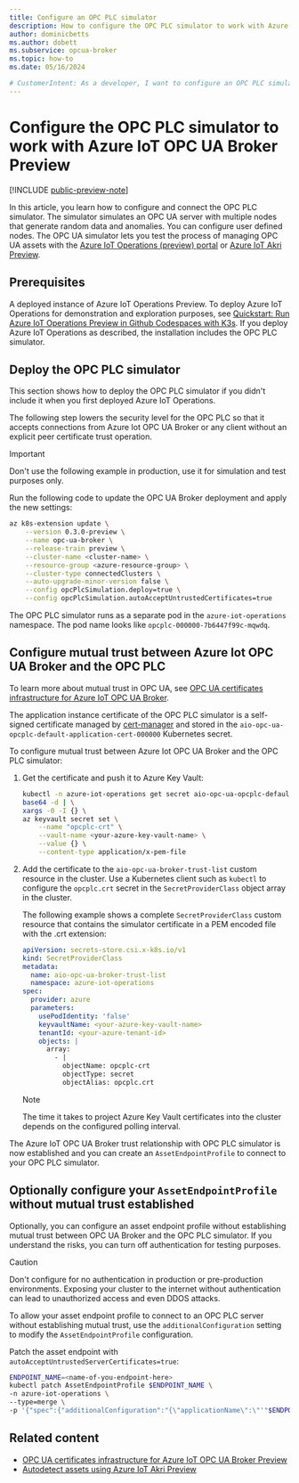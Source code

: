 ```yaml
---
title: Configure an OPC PLC simulator
description: How to configure the OPC PLC simulator to work with Azure IoT OPC UA Broker. The simulator generates sample data for testing and development purposes.
author: dominicbetts
ms.author: dobett
ms.subservice: opcua-broker
ms.topic: how-to
ms.date: 05/16/2024

# CustomerIntent: As a developer, I want to configure an OPC PLC simulator in my industrial edge environment to test the process of managing OPC UA assets connected to the simulator.
---
```


# Configure the OPC PLC simulator to work with Azure IoT OPC UA Broker Preview

[!INCLUDE [public-preview-note](../includes/public-preview-note.md)]

In this article, you learn how to configure and connect the OPC PLC simulator. The simulator simulates an OPC UA server with multiple nodes that generate random data and anomalies. You can configure user defined nodes. The OPC UA simulator lets you test the process of managing OPC UA assets with the [Azure IoT Operations (preview) portal](howto-manage-assets-remotely.md) or [Azure IoT Akri Preview](overview-akri.md).

## Prerequisites

A deployed instance of Azure IoT Operations Preview. To deploy Azure IoT Operations for demonstration and exploration purposes, see [Quickstart: Run Azure IoT Operations Preview in Github Codespaces with K3s](../get-started-end-to-end-sample/quickstart-deploy.md). If you deploy Azure IoT Operations as described, the installation includes the OPC PLC simulator.

## Deploy the OPC PLC simulator

This section shows how to deploy the OPC PLC simulator if you didn't include it when you first deployed Azure IoT Operations.

The following step lowers the security level for the OPC PLC so that it accepts connections from Azure Iot OPC UA Broker or any client without an explicit peer certificate trust operation.

> [!IMPORTANT]
> Don't use the following example in production, use it for simulation and test purposes only.

Run the following code to update the OPC UA Broker deployment and apply the new settings:

```bash
az k8s-extension update \
    --version 0.3.0-preview \
    --name opc-ua-broker \
    --release-train preview \
    --cluster-name <cluster-name> \
    --resource-group <azure-resource-group> \
    --cluster-type connectedClusters \
    --auto-upgrade-minor-version false \
    --config opcPlcSimulation.deploy=true \
    --config opcPlcSimulation.autoAcceptUntrustedCertificates=true
```

The OPC PLC simulator runs as a separate pod in the `azure-iot-operations` namespace. The pod name looks like `opcplc-000000-7b6447f99c-mqwdq`.

## Configure mutual trust between Azure Iot OPC UA Broker and the OPC PLC

To learn more about mutual trust in OPC UA, see [OPC UA certificates infrastructure for Azure IoT OPC UA Broker](overview-opcua-broker-certificates-management.md).

The application instance certificate of the OPC PLC simulator is a self-signed certificate managed by [cert-manager](https://cert-manager.io/) and stored in the `aio-opc-ua-opcplc-default-application-cert-000000` Kubernetes secret.

To configure mutual trust between Azure Iot OPC UA Broker and the OPC PLC simulator:

1. Get the certificate and push it to Azure Key Vault:

    ```bash
    kubectl -n azure-iot-operations get secret aio-opc-ua-opcplc-default-application-cert-000000 -o jsonpath='{.data.tls\.crt}' | \
    base64 -d | \
    xargs -0 -I {} \
    az keyvault secret set \
        --name "opcplc-crt" \
        --vault-name <your-azure-key-vault-name> \
        --value {} \
        --content-type application/x-pem-file
    ```

1. Add the certificate to the `aio-opc-ua-broker-trust-list` custom resource in the cluster. Use a Kubernetes client such as `kubectl` to configure the `opcplc.crt` secret in the `SecretProviderClass` object array in the cluster.

    The following example shows a complete `SecretProviderClass` custom resource that contains the simulator certificate in a PEM encoded file with the .crt extension:

    ```yml
    apiVersion: secrets-store.csi.x-k8s.io/v1
    kind: SecretProviderClass
    metadata:
      name: aio-opc-ua-broker-trust-list
      namespace: azure-iot-operations
    spec:
      provider: azure
      parameters:
        usePodIdentity: 'false'
        keyvaultName: <your-azure-key-vault-name>
        tenantId: <your-azure-tenant-id>
        objects: |
          array:
            - |
              objectName: opcplc-crt
              objectType: secret
              objectAlias: opcplc.crt
    ```

    > [!NOTE]
    > The time it takes to project Azure Key Vault certificates into the cluster depends on the configured polling interval.

The Azure IoT OPC UA Broker trust relationship with OPC PLC simulator is now established and you can create an `AssetEndpointProfile` to connect to your OPC PLC simulator.

## Optionally configure your `AssetEndpointProfile` without mutual trust established

Optionally, you can configure an asset endpoint profile without establishing mutual trust between OPC UA Broker and the OPC PLC simulator. If you understand the risks, you can turn off authentication for testing purposes.

> [!CAUTION]
> Don't configure for no authentication in production or pre-production environments. Exposing your cluster to the internet without authentication can lead to unauthorized access and even DDOS attacks.

To allow your asset endpoint profile to connect to an OPC PLC server without establishing mutual trust, use the `additionalConfiguration` setting to modify the `AssetEndpointProfile` configuration.

Patch the asset endpoint with `autoAcceptUntrustedServerCertificates=true`:

```bash
ENDPOINT_NAME=<name-of-you-endpoint-here>
kubectl patch AssetEndpointProfile $ENDPOINT_NAME \
-n azure-iot-operations \
--type=merge \
-p '{"spec":{"additionalConfiguration":"{\"applicationName\":\"'"$ENDPOINT_NAME"'\",\"security\":{\"autoAcceptUntrustedServerCertificates\":true}}"}}'
```

## Related content

- [OPC UA certificates infrastructure for Azure IoT OPC UA Broker Preview](overview-opcua-broker-certificates-management.md)
- [Autodetect assets using Azure IoT Akri Preview](howto-autodetect-opcua-assets-using-akri.md)

